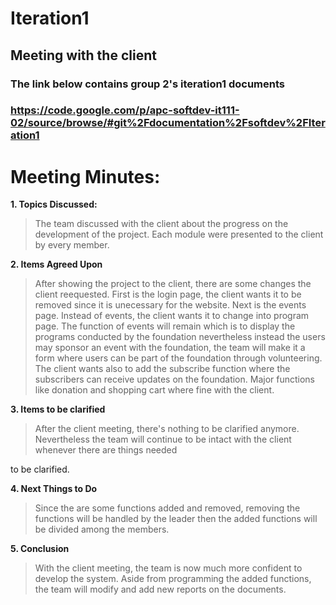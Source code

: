 # Iteration1 #

## Meeting with the client ##

### The link below contains group 2's iteration1 documents ###

### https://code.google.com/p/apc-softdev-it111-02/source/browse/#git%2Fdocumentation%2Fsoftdev%2FIteration1 ###


# Meeting Minutes: #

**1. Topics Discussed:**

> The team discussed with the client about the progress on the development of the project. Each module were presented to the client by every member.

**2. Items Agreed Upon**


> After showing the project to the client, there are some changes the client reequested. First is the login page, the client wants it to be removed since it is unecessary for the website. Next is the events page. Instead of events, the client wants it to change into program page. The function of events will remain which is to display the programs conducted by the foundation nevertheless instead the users may sponsor an event with the foundation, the team will make it a form where users can be part of the foundation through volunteering. The client wants also to add the subscribe function where the subscribers can receive updates on the foundation. Major functions like donation and shopping cart where fine with the client.

**3. Items to be clarified**

> After the client meeting, there's nothing to be clarified anymore. Nevertheless the team will continue to be intact with the client whenever there are things needed

to be clarified.

**4. Next Things to Do**

> Since the are some functions added and removed, removing the functions will be handled by the leader then the added functions will be divided among the members.


**5. Conclusion**

> With the client meeting, the team is now much more confident to develop the system. Aside from programming the added functions, the team will modify and add new reports on the documents.
